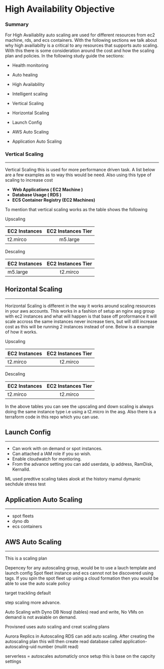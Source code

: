 # High Availability Objective

### Summary
For High Availiablity auto scaling are used for different resources from ec2 machine, rds, and ecs containers.  With the following sections we talk about why high availiabilty is a critical to any resources that supports auto scaling.  With this there is some consideration around the cost and how the scaling plan and policies.  In the following study guide the sections:

* Health monitoring

* Auto healing

* High Availability

* Intelligent scaling

* Vertical Scaling

* Horizontal Scaling

* Launch Config

* AWS Auto Scaling

* Application Auto Scaling

### Vertical Scaling
---

Vertical Scaling this is used for more performance driven task.  A list below are a few examples as to way this would be need.  Also using this type of scaling to increase cost

* <b> Web Applications ( EC2 Machine )</b>
* <b> Database Usage ( RDS ) </b>
* <b> ECS Container Registry (EC2 Machines) </b> 

To mention that vertical scaling works as the table shows the following

Upscaling

| EC2 Instances  | EC2 Instances Tier |
| :------------- | :----------:       |
|  t2.mirco      | m5.large           |


Descaling

| EC2 Instances  | EC2 Instances Tier |
| :------------- | :----------------: |
|  m5.large      | t2.mirco           |



## Horizontal Scaling
---

Horizontal Scaling is different in the way it works around scaling resources in your aws accounts.  This works in a fashion of setup an nginx asg group with ec2 instances and what will happen is that base off proformance it will scale accross the same instances never increase tiers, but will still increase cost as this will be running 2 instances instead of one.  Below is a example of how it works.

Upscaling

| EC2 Instances  | EC2 Instances Tier |
| :------------- | :----------:       |
|  t2.mirco      | t2.mirco           |

Descaling

| EC2 Instances  | EC2 Instances Tier |
| :------------- | :----------------: |
|  t2.mirco      | t2.mirco           |

In the above tables you can see the upscaling and down scaling is always doing the same instance type i.e using a t2.micro in the asg. Also there is a terraform code in this repo which you can use.


## Launch Config
---

* Can work with on demand or spot instances.
* Can attached a IAM role if you so wish.
* Enable cloudwatch for montioring.
* From the advance setting you can add userdata, ip address, RamDisk, KernalId.

ML used predtive scaling takes alook at the history
mamul
dymanic
sechdule
stress test

## Application Auto Scaling
---

* spot fleets
* dyno db
* ecs containers

## AWS Auto Scaling
---

This is a scaling plan

Depencey for any autoscaling group, would be to use a lauch template and launch config
Spot fleet instance and ecs cannot not be discovered using tags. If you spin the spot fleet up using a cloud formation then you would be able to use the auto scale policy

target trackling  default

step scaling more advance.

Auto Scaling with Dyno DB Nosql (tables) read and write, No VMs
on demand is not avaiable on demand.

Provisned uses auto scaling and creat scaling plans


Aurora Replics in Autoscaling
RDS can add auto scaling. After creating the autoscaling plan this will then create read database called application-autoscaling-uid number (muilit read)

serverless = autoscales automaticly once setup this is base on the capcity settings




